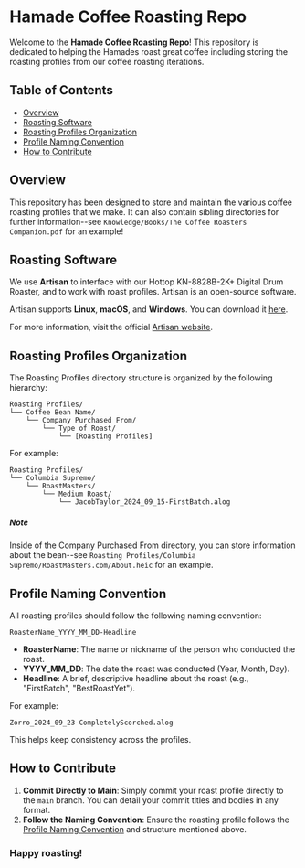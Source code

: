 # Hamade Coffee Roasting Repo

Welcome to the **Hamade Coffee Roasting Repo**! This repository is dedicated to helping the Hamades roast great coffee including storing the roasting profiles from our coffee roasting iterations.

## Table of Contents

- [Overview](#overview)
- [Roasting Software](#roasting-software)
- [Roasting Profiles Organization](#roasting-profiles-organization)
- [Profile Naming Convention](#profile-naming-convention)
- [How to Contribute](#how-to-contribute)

## Overview

This repository has been designed to store and maintain the various coffee roasting profiles that we make. It can also contain sibling directories for further information--see `Knowledge/Books/The Coffee Roasters Companion.pdf` for an example!

## Roasting Software

We use **Artisan** to interface with our Hottop KN-8828B-2K+ Digital Drum Roaster, and to work with roast profiles. Artisan is an open-source software.

Artisan supports **Linux**, **macOS**, and **Windows**. You can download it [here](https://artisan-scope.org/download/).

For more information, visit the official [Artisan website](https://artisan-scope.org/).

## Roasting Profiles Organization

The Roasting Profiles directory structure is organized by the following hierarchy:

```
Roasting Profiles/
└── Coffee Bean Name/
    └── Company Purchased From/
        └── Type of Roast/
            └── [Roasting Profiles]
```

For example:

```
Roasting Profiles/
└── Columbia Supremo/
    └── RoastMasters/
        └── Medium Roast/
            └── JacobTaylor_2024_09_15-FirstBatch.alog
```

##### Note
Inside of the Company Purchased From directory, you can store information about the bean--see `Roasting Profiles/Columbia Supremo/RoastMasters.com/About.heic` for an example.

## Profile Naming Convention

All roasting profiles should follow the following naming convention:

```
RoasterName_YYYY_MM_DD-Headline
```

- **RoasterName**: The name or nickname of the person who conducted the roast.
- **YYYY_MM_DD**: The date the roast was conducted (Year, Month, Day).
- **Headline**: A brief, descriptive headline about the roast (e.g., "FirstBatch", "BestRoastYet").

For example:

```
Zorro_2024_09_23-CompletelyScorched.alog
```

This helps keep consistency across the profiles.

## How to Contribute

1. **Commit Directly to Main**: Simply commit your roast profile directly to the `main` branch. You can detail your commit titles and bodies in any format.
2. **Follow the Naming Convention**: Ensure the roasting profile follows the [Profile Naming Convention](#profile-naming-convention) and structure mentioned above.





### Happy roasting!